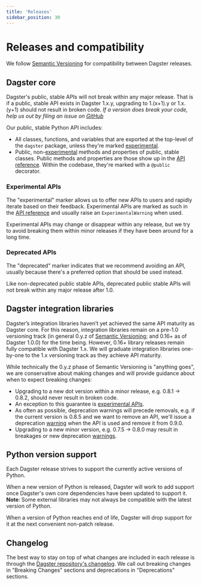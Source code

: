 ```yaml
---
title: 'Releases'
sidebar_position: 30
---
```


# Releases and compatibility

We follow [Semantic Versioning](https://semver.org/) for compatibility between Dagster releases.

## Dagster core

Dagster's public, stable APIs will not break within any major release. That is if a public, stable API exists in Dagster 1.x.y, upgrading to 1.(x+1).y or 1.x.(y+1) should not result in broken code. _If a version does break your code, help us out by filing an issue on [GitHub](https://github.com/dagster-io/dagster/issues)_

Our public, stable Python API includes:

- All classes, functions, and variables that are exported at the top-level of the `dagster` package, unless they're marked [experimental](#experimental-apis).
- Public, non-[experimental](#experimental-apis) methods and properties of public, stable classes. Public methods and properties are those show up in the [API reference](/_apidocs). Within the codebase, they're marked with a `@public` decorator.

### Experimental APIs

The "experimental" marker allows us to offer new APIs to users and rapidly iterate based on their feedback. Experimental APIs are marked as such in the [API reference](/_apidocs) and usually raise an `ExperimentalWarning` when used.

Experimental APIs may change or disappear within any release, but we try to avoid breaking them within minor releases if they have been around for a long time.

### Deprecated APIs

The "deprecated" marker indicates that we recommend avoiding an API, usually because there's a preferred option that should be used instead.

Like non-deprecated public stable APIs, deprecated public stable APIs will not break within any major release after 1.0.

## Dagster integration libraries

Dagster’s integration libraries haven’t yet achieved the same API maturity as Dagster core. For this reason, integration libraries remain on a pre-1.0 versioning track (in general 0.y.z of [Semantic Versioning](https://semver.org/); and 0.16+ as of Dagster 1.0.0) for the time being. However, 0.16+ library releases remain fully compatible with Dagster 1.x. We will graduate integration libraries one-by-one to the 1.x versioning track as they achieve API maturity.

While technically the 0.y.z phase of Semantic Versioning is "anything goes", we are conservative about making changes and will provide guidance about when to expect breaking changes:

- Upgrading to a new dot version within a minor release, e.g. 0.8.1 → 0.8.2, should never result in broken code.
- An exception to this guarantee is [experimental APIs](#experimental-apis).
- As often as possible, deprecation warnings will precede removals, e.g. if the current version is 0.8.5 and we want to remove an API, we'll issue a deprecation [warning](https://docs.python.org/3/library/warnings.html) when the API is used and remove it from 0.9.0.
- Upgrading to a new minor version, e.g. 0.7.5 → 0.8.0 may result in breakages or new deprecation [warnings](https://docs.python.org/3/library/warnings.html).

## Python version support

Each Dagster release strives to support the currently active versions of Python.

When a new version of Python is released, Dagster will work to add support once Dagster's own core dependencies have been updated to support it. **Note**: Some external libraries may not always be compatible with the latest version of Python.

When a version of Python reaches end of life, Dagster will drop support for it at the next convenient non-patch release.

## Changelog

The best way to stay on top of what changes are included in each release is through the [Dagster repository's changelog](https://github.com/dagster-io/dagster/blob/master/CHANGES.md). We call out breaking changes in "Breaking Changes" sections and deprecations in "Deprecations" sections.
